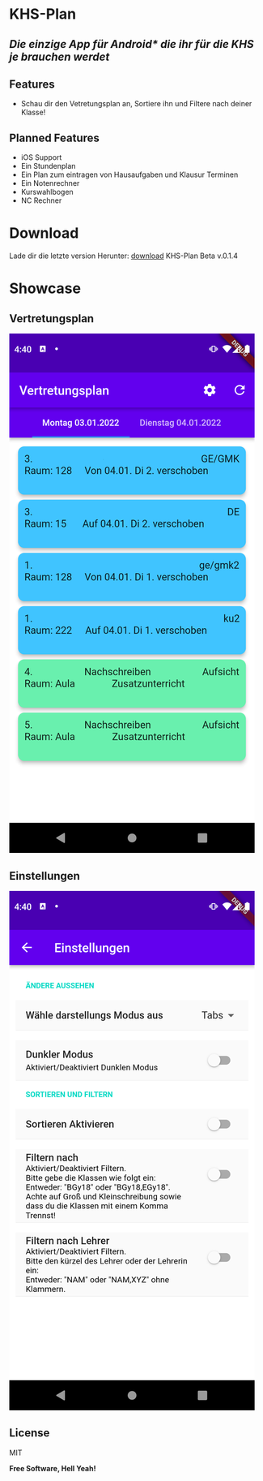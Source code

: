 # KHS-Plan

## _Die einzige App für Android* die ihr für die KHS je brauchen werdet_

## Features

- Schau dir den Vetretungsplan an, Sortiere ihn und Filtere nach deiner Klasse!

## Planned Features

- iOS Support
- Ein Stundenplan
- Ein Plan zum eintragen von Hausaufgaben und Klausur Terminen
- Ein Notenrechner
- Kurswahlbogen
- NC Rechner

# Download

Lade dir die letzte version Herunter: [download] KHS-Plan Beta v.0.1.4

# Showcase

## Vertretungsplan

![Vetretungsplan](https://github.com/KHSplan/KHS-Plan/blob/master/screenshots/Screenshot_1641141637.png)

## Einstellungen

![Einstellungen](https://github.com/KHSplan/KHS-Plan/blob/master/screenshots/Screenshot_1641141650.png)

## License

MIT

**Free Software, Hell Yeah!**


[download]:<https://github.com/KHSplan/KHS-Plan/releases/tag/flutter-v0.1.4>
